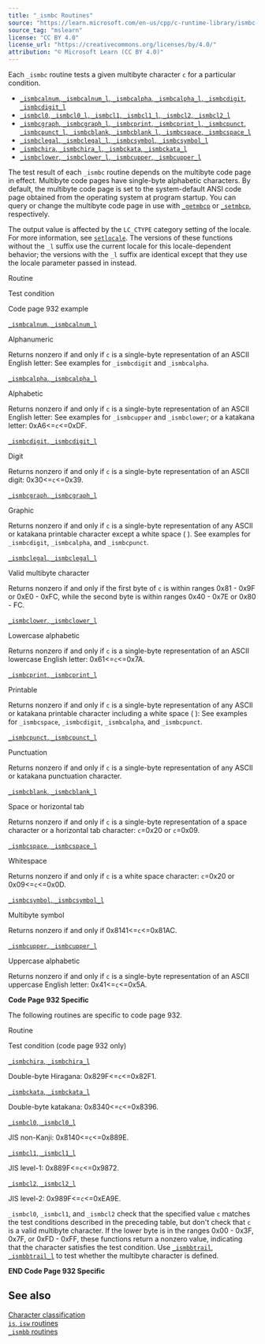 ```yaml
---
title: "_ismbc Routines"
source: "https://learn.microsoft.com/en-us/cpp/c-runtime-library/ismbc-routines?view=msvc-170"
source_tag: "mslearn"
license: "CC BY 4.0"
license_url: "https://creativecommons.org/licenses/by/4.0/"
attribution: "© Microsoft Learn (CC BY 4.0)"
---
```

Each `_ismbc` routine tests a given multibyte character `c` for a particular condition.

*   [`_ismbcalnum`, `_ismbcalnum_l`, `_ismbcalpha`, `_ismbcalpha_l`, `_ismbcdigit`, `_ismbcdigit_l`](https://learn.microsoft.com/en-us/cpp/c-runtime-library/reference/ismbcalnum-functions?view=msvc-170)
*   [`_ismbcl0`, `_ismbcl0_l`, `_ismbcl1`, `_ismbcl1_l`, `_ismbcl2`, `_ismbcl2_l`](https://learn.microsoft.com/en-us/cpp/c-runtime-library/reference/ismbcl0-ismbcl0-l-ismbcl1-ismbcl1-l-ismbcl2-ismbcl2-l?view=msvc-170)
*   [`_ismbcgraph`, `_ismbcgraph_l`, `_ismbcprint`, `_ismbcprint_l`, `_ismbcpunct`, `_ismbcpunct_l`, `_ismbcblank`, `_ismbcblank_l`, `_ismbcspace`, `_ismbcspace_l`](https://learn.microsoft.com/en-us/cpp/c-runtime-library/reference/ismbcgraph-functions?view=msvc-170)
*   [`_ismbclegal`, `_ismbclegal_l`, `_ismbcsymbol`, `_ismbcsymbol_l`](https://learn.microsoft.com/en-us/cpp/c-runtime-library/reference/ismbclegal-ismbclegal-l-ismbcsymbol-ismbcsymbol-l?view=msvc-170)
*   [`_ismbchira`, `_ismbchira_l`, `_ismbckata`, `_ismbckata_l`](https://learn.microsoft.com/en-us/cpp/c-runtime-library/reference/ismbchira-ismbchira-l-ismbckata-ismbckata-l?view=msvc-170)
*   [`_ismbclower`, `_ismbclower_l`, `_ismbcupper`, `_ismbcupper_l`](https://learn.microsoft.com/en-us/cpp/c-runtime-library/reference/ismbclower-ismbclower-l-ismbcupper-ismbcupper-l?view=msvc-170)

The test result of each `_ismbc` routine depends on the multibyte code page in effect. Multibyte code pages have single-byte alphabetic characters. By default, the multibyte code page is set to the system-default ANSI code page obtained from the operating system at program startup. You can query or change the multibyte code page in use with [`_getmbcp`](https://learn.microsoft.com/en-us/cpp/c-runtime-library/reference/getmbcp?view=msvc-170) or [`_setmbcp`](https://learn.microsoft.com/en-us/cpp/c-runtime-library/reference/setmbcp?view=msvc-170), respectively.

The output value is affected by the `LC_CTYPE` category setting of the locale. For more information, see [`setlocale`](https://learn.microsoft.com/en-us/cpp/c-runtime-library/reference/setlocale-wsetlocale?view=msvc-170). The versions of these functions without the `_l` suffix use the current locale for this locale-dependent behavior; the versions with the `_l` suffix are identical except that they use the locale parameter passed in instead.

Routine

Test condition

Code page 932 example

[`_ismbcalnum`, `_ismbcalnum_l`](https://learn.microsoft.com/en-us/cpp/c-runtime-library/reference/ismbcalnum-functions?view=msvc-170)

Alphanumeric

Returns nonzero if and only if `c` is a single-byte representation of an ASCII English letter: See examples for `_ismbcdigit` and `_ismbcalpha`.

[`_ismbcalpha`, `_ismbcalpha_l`](https://learn.microsoft.com/en-us/cpp/c-runtime-library/reference/ismbcalnum-functions?view=msvc-170)

Alphabetic

Returns nonzero if and only if `c` is a single-byte representation of an ASCII English letter: See examples for `_ismbcupper` and `_ismbclower`; or a katakana letter: 0xA6<=`c`<=0xDF.

[`_ismbcdigit`, `_ismbcdigit_l`](https://learn.microsoft.com/en-us/cpp/c-runtime-library/reference/ismbcalnum-functions?view=msvc-170)

Digit

Returns nonzero if and only if `c` is a single-byte representation of an ASCII digit: 0x30<=`c`<=0x39.

[`_ismbcgraph`, `_ismbcgraph_l`](https://learn.microsoft.com/en-us/cpp/c-runtime-library/reference/ismbcgraph-functions?view=msvc-170)

Graphic

Returns nonzero if and only if `c` is a single-byte representation of any ASCII or katakana printable character except a white space ( ). See examples for `_ismbcdigit`, `_ismbcalpha`, and `_ismbcpunct`.

[`_ismbclegal`, `_ismbclegal_l`](https://learn.microsoft.com/en-us/cpp/c-runtime-library/reference/ismbclegal-ismbclegal-l-ismbcsymbol-ismbcsymbol-l?view=msvc-170)

Valid multibyte character

Returns nonzero if and only if the first byte of `c` is within ranges 0x81 - 0x9F or 0xE0 - 0xFC, while the second byte is within ranges 0x40 - 0x7E or 0x80 - FC.

[`_ismbclower`, `_ismbclower_l`](https://learn.microsoft.com/en-us/cpp/c-runtime-library/reference/ismbclower-ismbclower-l-ismbcupper-ismbcupper-l?view=msvc-170)

Lowercase alphabetic

Returns nonzero if and only if `c` is a single-byte representation of an ASCII lowercase English letter: 0x61<=`c`<=0x7A.

[`_ismbcprint`, `_ismbcprint_l`](https://learn.microsoft.com/en-us/cpp/c-runtime-library/reference/ismbcgraph-functions?view=msvc-170)

Printable

Returns nonzero if and only if `c` is a single-byte representation of any ASCII or katakana printable character including a white space ( ): See examples for `_ismbcspace`, `_ismbcdigit`, `_ismbcalpha`, and `_ismbcpunct`.

[`_ismbcpunct`, `_ismbcpunct_l`](https://learn.microsoft.com/en-us/cpp/c-runtime-library/reference/ismbcgraph-functions?view=msvc-170)

Punctuation

Returns nonzero if and only if `c` is a single-byte representation of any ASCII or katakana punctuation character.

[`_ismbcblank`, `_ismbcblank_l`](https://learn.microsoft.com/en-us/cpp/c-runtime-library/reference/ismbcgraph-functions?view=msvc-170)

Space or horizontal tab

Returns nonzero if and only if `c` is a single-byte representation of a space character or a horizontal tab character: `c`\=0x20 or `c`\=0x09.

[`_ismbcspace`, `_ismbcspace_l`](https://learn.microsoft.com/en-us/cpp/c-runtime-library/reference/ismbcgraph-functions?view=msvc-170)

Whitespace

Returns nonzero if and only if `c` is a white space character: `c`\=0x20 or 0x09<=`c`<=0x0D.

[`_ismbcsymbol`, `_ismbcsymbol_l`](https://learn.microsoft.com/en-us/cpp/c-runtime-library/reference/ismbclegal-ismbclegal-l-ismbcsymbol-ismbcsymbol-l?view=msvc-170)

Multibyte symbol

Returns nonzero if and only if 0x8141<=`c`<=0x81AC.

[`_ismbcupper`, `_ismbcupper_l`](https://learn.microsoft.com/en-us/cpp/c-runtime-library/reference/ismbclower-ismbclower-l-ismbcupper-ismbcupper-l?view=msvc-170)

Uppercase alphabetic

Returns nonzero if and only if `c` is a single-byte representation of an ASCII uppercase English letter: 0x41<=`c`<=0x5A.

**Code Page 932 Specific**

The following routines are specific to code page 932.

Routine

Test condition (code page 932 only)

[`_ismbchira`, `_ismbchira_l`](https://learn.microsoft.com/en-us/cpp/c-runtime-library/reference/ismbchira-ismbchira-l-ismbckata-ismbckata-l?view=msvc-170)

Double-byte Hiragana: 0x829F<=`c`<=0x82F1.

[`_ismbckata`, `_ismbckata_l`](https://learn.microsoft.com/en-us/cpp/c-runtime-library/reference/ismbchira-ismbchira-l-ismbckata-ismbckata-l?view=msvc-170)

Double-byte katakana: 0x8340<=`c`<=0x8396.

[`_ismbcl0`, `_ismbcl0_l`](https://learn.microsoft.com/en-us/cpp/c-runtime-library/reference/ismbcl0-ismbcl0-l-ismbcl1-ismbcl1-l-ismbcl2-ismbcl2-l?view=msvc-170)

JIS non-Kanji: 0x8140<=`c`<=0x889E.

[`_ismbcl1`, `_ismbcl1_l`](https://learn.microsoft.com/en-us/cpp/c-runtime-library/reference/ismbcl0-ismbcl0-l-ismbcl1-ismbcl1-l-ismbcl2-ismbcl2-l?view=msvc-170)

JIS level-1: 0x889F<=`c`<=0x9872.

[`_ismbcl2`, `_ismbcl2_l`](https://learn.microsoft.com/en-us/cpp/c-runtime-library/reference/ismbcl0-ismbcl0-l-ismbcl1-ismbcl1-l-ismbcl2-ismbcl2-l?view=msvc-170)

JIS level-2: 0x989F<=`c`<=0xEA9E.

`_ismbcl0`, `_ismbcl1`, and `_ismbcl2` check that the specified value `c` matches the test conditions described in the preceding table, but don't check that `c` is a valid multibyte character. If the lower byte is in the ranges 0x00 - 0x3F, 0x7F, or 0xFD - 0xFF, these functions return a nonzero value, indicating that the character satisfies the test condition. Use [`_ismbbtrail`, `_ismbbtrail_l`](https://learn.microsoft.com/en-us/cpp/c-runtime-library/reference/ismbbtrail-ismbbtrail-l?view=msvc-170) to test whether the multibyte character is defined.

**END Code Page 932 Specific**

## See also

[Character classification](https://learn.microsoft.com/en-us/cpp/c-runtime-library/character-classification?view=msvc-170)  
[`is`, `isw` routines](https://learn.microsoft.com/en-us/cpp/c-runtime-library/is-isw-routines?view=msvc-170)  
[`_ismbb` routines](https://learn.microsoft.com/en-us/cpp/c-runtime-library/ismbb-routines?view=msvc-170)
